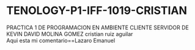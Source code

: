 # TENOLOGY-P1-IFF-1019-CRISTIAN
PRACTICA 1 DE PROGRAMACION EN AMBIENTE CLIENTE SERVIDOR DE KEVIN DAVID MOLINA GOMEZ
cristian ruiz aguilar 
<br> Aqui esta mi comentario==Lazaro Emanuel
